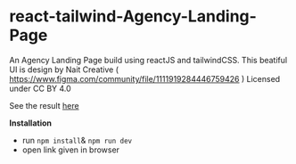 # react-tailwind-Agency-Landing-Page
An Agency Landing Page build using reactJS and tailwindCSS. This beatiful UI is design by Nait Creative ( https://www.figma.com/community/file/1111919284446759426 ) Licensed under CC BY 4.0

See the result [here](https://junaris-landingpage01.netlify.app)

**Installation**

 - run `npm install`& `npm run dev`
 - open link given in browser


